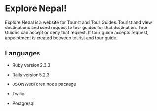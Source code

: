 # Explore Nepal!

Explore Nepal is a website for Tourist and Tour Guides. Tourist and view destinations and send request to tour guides for that destination. Tour Guides can accept or deny that request. If tour guide accepts request, appointment is created between tourist and tour guide.

## Languages

  * Ruby
      version 2.3.3

  * Rails
      version 5.2.3

  * JSONWebToken node package

  * Twilio

  * Postgresql
